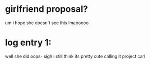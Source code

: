 # girlfriend proposal?
um i hope she doesn't see this lmaooooo

# log entry 1: 
well she did oops- sigh i still think its pretty cute calling it project carl

